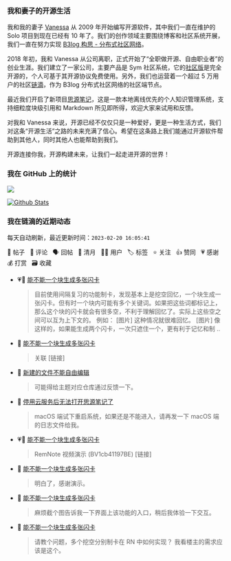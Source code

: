 ### 我和妻子的开源生活

我和我的妻子 [Vanessa](https://github.com/Vanessa219) 从 2009 年开始编写开源软件，其中我们一直在维护的 Solo 项目到现在已经有 10 年了。我们的创作领域主要围绕博客和社区系统开展，我们一直在努力实现 [B3log 构思 - 分布式社区网络](https://ld246.com/article/1546941897596)。

2018 年初，我和 Vanessa 从公司离职，正式开始了“全职做开源、自由职业者”的创业生涯。我们建立了一家公司，主要产品是 Sym 社区系统，它的[社区版](https://github.com/88250/symphony)是完全开源的，个人可基于其开源协议免费使用。另外，我们也运营着一个超过 5 万用户的社区[链滴](https://ld246.com)，作为 B3log 分布式社区网络的社区端节点。

最近我们开启了新项目[思源笔记](https://github.com/siyuan-note/siyuan)，这是一款本地离线优先的个人知识管理系统，支持细粒度块级引用和 Markdown 所见即所得，欢迎大家来试用和反馈。

对我和 Vanessa 来说，开源已经不仅仅只是一种爱好，更是一种生活方式，我们对这条“开源生活”之路的未来充满了信心。希望在这条路上我们能通过开源软件帮助到其他人，同时其他人也能帮助到我们。

开源连接你我，开源构建未来，让我们一起走进开源的世界！

### 我在 GitHub 上的统计

<a title="Hits" target="_blank" href="https://github.com/88250/88250"><img src="https://hits.b3log.org/88250/88250.svg"></a>

[![Github Stats](https://github-readme-stats.vercel.app/api?username=88250&theme=tokyonight&show_icons=true)](https://github.com/88250)

<!--events start -->

### 我在链滴的近期动态

每天自动刷新，最近更新时间：`2023-02-20 16:05:41`

📝 帖子 &nbsp; 💬 评论 &nbsp; 🗣 回帖 &nbsp; 🌙 清月 &nbsp; 👨‍💻 用户 &nbsp; 🏷️ 标签 &nbsp; ⭐️ 关注 &nbsp; 👍 赞同 &nbsp; 💗 感谢 &nbsp; 💰 打赏 &nbsp; 🗃 收藏

* 💗📝 [能不能一个块生成多张闪卡](https://ld246.com/article/1676305970821)

  > 目前使用间隔复习的功能制卡，发现基本上是挖空回忆，一个块生成一张闪卡。但有时一个块内可能有多个关键词。如果把这些词都标记上，那么这个块的闪卡就会有很多空，不利于理解回忆了。实际上这些空之间可以互为上下文的。 例如： [图片] 这种情况就很难回忆。 [图片] 像这样的，如果能生成两个闪卡，一次只遮住一个，更有利于记忆和制 ..
* 💬 [能不能一个块生成多张闪卡](https://ld246.com/article/1676305970821/comment/1676879570782#comments)

  > 关联 [链接]
* 💬 [新建的文件不能自由编辑](https://ld246.com/article/1676444996340/comment/1676873998006#comments)

  > 可能得给主题对应仓库通过反馈一下。
* 💬 [停用云服务后无法打开思源笔记了](https://ld246.com/article/1676798271385/comment/1676873114604#comments)

  > macOS 端试下重启系统，如果还是不能进入，请再发一下 macOS 端的日志文件给我。
* 💗💬 [能不能一个块生成多张闪卡](https://ld246.com/article/1676305970821/comment/1676871861322#comments)

  > RemNote 视频演示 (BV1cb41197BE) [链接]
* 💬 [能不能一个块生成多张闪卡](https://ld246.com/article/1676305970821/comment/1676873012251#comments)

  > 明白了，感谢演示。
* 💬 [能不能一个块生成多张闪卡](https://ld246.com/article/1676305970821/comment/1676871262845#comments)

  > 麻烦截个图告诉我一下界面上该功能的入口，稍后我体验一下交互。
* 💬 [能不能一个块生成多张闪卡](https://ld246.com/article/1676305970821/comment/1676867414719#comments)

  > 请教个问题，多个挖空分别制卡在 RN 中如何实现？ 我看楼主的需求应该是这个。


<!--events end -->
